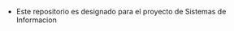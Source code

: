 - Este repositorio es designado para el proyecto de Sistemas de Informacion

<!---
CesarEmiliano79/CesarEmiliano79 is a ✨ special ✨ repository because its `README.md` (this file) appears on your GitHub profile.
You can click the Preview link to take a look at your changes.
--->
